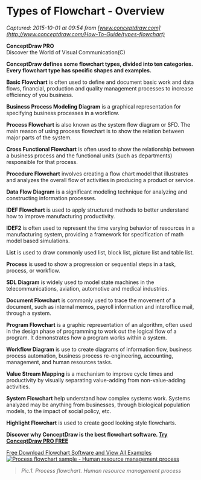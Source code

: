 # Types of Flowchart - Overview

_Captured: 2015-10-01 at 09:54 from [www.conceptdraw.com](http://www.conceptdraw.com/How-To-Guide/types-flowchart)_

  
**ConceptDraw PRO**  
Discover the World of Visual Communication(C)   
  
  
  


**ConceptDraw defines some flowchart types, divided into ten categories.   
Every flowchart type has specific shapes and examples.**

**Basic Flowchart** is often used to define and document basic work and data flows, financial, production and quality management processes to increase efficiency of you business.

**Business Process Modeling Diagram** is a graphical representation for specifying business processes in a workflow.

**Process Flowchart** is also known as the system flow diagram or SFD. The main reason of using process flowchart is to show the relation between major parts of the system.

**Cross Functional Flowchart** is often used to show the relationship between a business process and the functional units (such as departments) responsible for that process.

**Procedure Flowchart** involves creating a flow chart model that illustrates and analyzes the overall flow of activities in producing a product or service.

**Data Flow Diagram** is a significant modeling technique for analyzing and constructing information processes.

**IDEF Flowchart** is used to apply structured methods to better understand how to improve manufacturing productivity.

**IDEF2** is often used to represent the time varying behavior of resources in a manufacturing system, providing a framework for specification of math model based simulations.

**List** is used to draw commonly used list, block list, picture list and table list.

**Process** is used to show a progression or sequential steps in a task, process, or workflow.

**SDL Diagram** is widely used to model state machines in the telecommunications, aviation, automotive and medical industries.

**Document Flowchart** is commonly used to trace the movement of a document, such as internal memos, payroll information and interoffice mail, through a system.

**Program Flowchart** is a graphic representation of an algorithm, often used in the design phase of programming to work out the logical flow of a program. It demonstrates how a program works within a system.

**Workflow Diagram** is use to create diagrams of information flow, business process automation, business process re-engineering, accounting, management, and human resources tasks.

**Value Stream Mapping** is a mechanism to improve cycle times and productivity by visually separating value-adding from non-value-adding activities.

**System Flowchart** help understand how complex systems work. Systems analyzed may be anything from businesses, through biological population models, to the impact of social policy, etc.

**Highlight Flowchart** is used to create good looking style flowcharts.

**Discover why ConceptDraw is the best flowchart software. [Try ConceptDraw PRO FREE](http://www.conceptdraw.com/GetFree21Trial.php)**

[Free Download Flowchart Software and View All Examples](http://www.conceptdraw.com/GetFree21Trial.php) [ ![Process flowchart sample - Human resource management process](http://www.conceptdraw.com/How-To-Guide/picture/Human-resource-management-process.png) ](http://www.conceptdraw.com/How-To-Guide/picture/Human-resource-management-process.png)

> _Pic.1. Process flowchart. Human resource management process_
